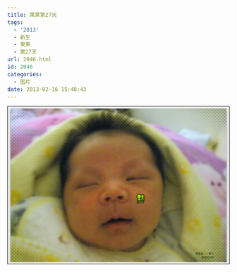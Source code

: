 ```yaml
---
title: 果果第27天
tags:
  - '2013'
  - 新生
  - 果果
  - 第27天
url: 2046.html
id: 2046
categories:
  - 图片
date: 2013-02-16 15:48:43
---
```


[![](/images/uploads/2013/02/果果诞生27天.jpg "果果诞生27天")](/images/uploads/2013/02/果果诞生27天.jpg)
